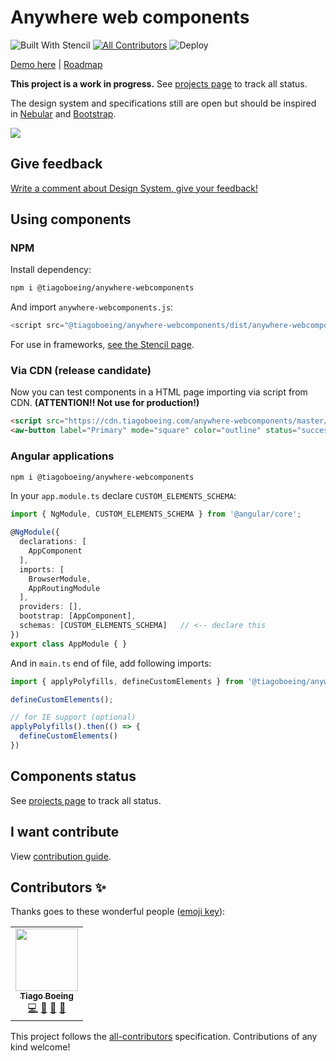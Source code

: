 # Anywhere web components

![Built With Stencil](https://img.shields.io/badge/-Built%20With%20Stencil-16161d.svg?logo=data%3Aimage%2Fsvg%2Bxml%3Bbase64%2CPD94bWwgdmVyc2lvbj0iMS4wIiBlbmNvZGluZz0idXRmLTgiPz4KPCEtLSBHZW5lcmF0b3I6IEFkb2JlIElsbHVzdHJhdG9yIDE5LjIuMSwgU1ZHIEV4cG9ydCBQbHVnLUluIC4gU1ZHIFZlcnNpb246IDYuMDAgQnVpbGQgMCkgIC0tPgo8c3ZnIHZlcnNpb249IjEuMSIgaWQ9IkxheWVyXzEiIHhtbG5zPSJodHRwOi8vd3d3LnczLm9yZy8yMDAwL3N2ZyIgeG1sbnM6eGxpbms9Imh0dHA6Ly93d3cudzMub3JnLzE5OTkveGxpbmsiIHg9IjBweCIgeT0iMHB4IgoJIHZpZXdCb3g9IjAgMCA1MTIgNTEyIiBzdHlsZT0iZW5hYmxlLWJhY2tncm91bmQ6bmV3IDAgMCA1MTIgNTEyOyIgeG1sOnNwYWNlPSJwcmVzZXJ2ZSI%2BCjxzdHlsZSB0eXBlPSJ0ZXh0L2NzcyI%2BCgkuc3Qwe2ZpbGw6I0ZGRkZGRjt9Cjwvc3R5bGU%2BCjxwYXRoIGNsYXNzPSJzdDAiIGQ9Ik00MjQuNywzNzMuOWMwLDM3LjYtNTUuMSw2OC42LTkyLjcsNjguNkgxODAuNGMtMzcuOSwwLTkyLjctMzAuNy05Mi43LTY4LjZ2LTMuNmgzMzYuOVYzNzMuOXoiLz4KPHBhdGggY2xhc3M9InN0MCIgZD0iTTQyNC43LDI5Mi4xSDE4MC40Yy0zNy42LDAtOTIuNy0zMS05Mi43LTY4LjZ2LTMuNkgzMzJjMzcuNiwwLDkyLjcsMzEsOTIuNyw2OC42VjI5Mi4xeiIvPgo8cGF0aCBjbGFzcz0ic3QwIiBkPSJNNDI0LjcsMTQxLjdIODcuN3YtMy42YzAtMzcuNiw1NC44LTY4LjYsOTIuNy02OC42SDMzMmMzNy45LDAsOTIuNywzMC43LDkyLjcsNjguNlYxNDEuN3oiLz4KPC9zdmc%2BCg%3D%3D&colorA=16161d&style=flat-square)<!-- ALL-CONTRIBUTORS-BADGE:START - Do not remove or modify this section -->
[![All Contributors](https://img.shields.io/badge/all_contributors-1-orange.svg?style=flat-square)](#contributors-) ![Deploy](https://github.com/tiagoboeing/anywhere-webcomponents/workflows/Deploy/badge.svg)
<!-- ALL-CONTRIBUTORS-BADGE:END -->

[Demo here](https://3fp9w.csb.app/) | [Roadmap](https://github.com/tiagoboeing/anywhere-webcomponents/projects)

**This project is a work in progress.** See [projects page](https://github.com/tiagoboeing/anywhere-webcomponents/projects) to track all status.

The design system and specifications still are open but should be inspired in [Nebular](https://github.com/akveo/nebular) and [Bootstrap](https://github.com/twbs/bootstrap).

[![](https://i.imgur.com/ojeUYYo.png)](https://3fp9w.csb.app/)

## Give feedback

[Write a comment about Design System, give your feedback!](https://xd.adobe.com/view/f4f56bbd-7e99-41dd-97c4-59e9d0075a73-a1a6/grid)

## Using components

### NPM

Install dependency:

```bash
npm i @tiagoboeing/anywhere-webcomponents
```

And import `anywhere-webcomponents.js`:

```js
<script src="@tiagoboeing/anywhere-webcomponents/dist/anywhere-webcomponents/anywhere-webcomponents.js"></script>
```

For use in frameworks, [see the Stencil page](https://stenciljs.com/docs/overview).

### Via CDN (release candidate)

Now you can test components in a HTML page importing via script from CDN. **(ATTENTION!! Not use for production!)**

```html
<script src="https://cdn.tiagoboeing.com/anywhere-webcomponents/master/dist/anywhere-webcomponents/anywhere-webcomponents.js"></script>
<aw-button label="Primary" mode="square" color="outline" status="success"></aw-button>
```

### Angular applications

```bash
npm i @tiagoboeing/anywhere-webcomponents
```

In your `app.module.ts` declare `CUSTOM_ELEMENTS_SCHEMA`:

```ts
import { NgModule, CUSTOM_ELEMENTS_SCHEMA } from '@angular/core';

@NgModule({
  declarations: [
    AppComponent
  ],
  imports: [
    BrowserModule,
    AppRoutingModule
  ],
  providers: [],
  bootstrap: [AppComponent],
  schemas: [CUSTOM_ELEMENTS_SCHEMA]   // <-- declare this
})
export class AppModule { }
```

And in `main.ts` end of file, add following imports:

```ts
import { applyPolyfills, defineCustomElements } from '@tiagoboeing/anywhere-webcomponents/loader';

defineCustomElements();

// for IE support (optional)
applyPolyfills().then(() => {
  defineCustomElements()
})
```

## Components status

See [projects page](https://github.com/tiagoboeing/anywhere-webcomponents/projects) to track all status.

## I want contribute

View [contribution guide](CONTRIBUTING.md).

## Contributors ✨

Thanks goes to these wonderful people ([emoji key](https://allcontributors.org/docs/en/emoji-key)):

<!-- ALL-CONTRIBUTORS-LIST:START - Do not remove or modify this section -->
<!-- prettier-ignore-start -->
<!-- markdownlint-disable -->
<table>
  <tr>
    <td align="center"><a href="http://linkedin.com/in/tiagoboeing/"><img src="https://avatars2.githubusercontent.com/u/3449932?v=4" width="100px;" alt=""/><br /><sub><b>Tiago Boeing</b></sub></a><br /><a href="https://github.com/tiagoboeing/anywhere-webcomponents/commits?author=tiagoboeing" title="Code">💻</a> <a href="#projectManagement-tiagoboeing" title="Project Management">📆</a> <a href="#ideas-tiagoboeing" title="Ideas, Planning, & Feedback">🤔</a> <a href="#design-tiagoboeing" title="Design">🎨</a></td>
  </tr>
</table>

<!-- markdownlint-enable -->
<!-- prettier-ignore-end -->
<!-- ALL-CONTRIBUTORS-LIST:END -->

This project follows the [all-contributors](https://github.com/all-contributors/all-contributors) specification. Contributions of any kind welcome!
